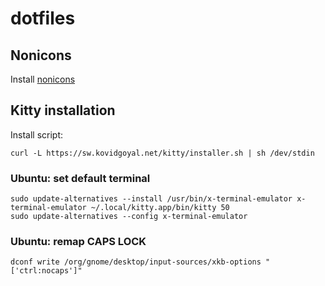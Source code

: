 # dotfiles

## Nonicons

Install [nonicons](https://github.com/yamatsum/nonicons/raw/master/dist/nonicons.ttf)

## Kitty installation

Install script:
```
curl -L https://sw.kovidgoyal.net/kitty/installer.sh | sh /dev/stdin
```

### Ubuntu: set default terminal
```
sudo update-alternatives --install /usr/bin/x-terminal-emulator x-terminal-emulator ~/.local/kitty.app/bin/kitty 50
sudo update-alternatives --config x-terminal-emulator
```

### Ubuntu: remap CAPS LOCK
```
dconf write /org/gnome/desktop/input-sources/xkb-options "['ctrl:nocaps']"
```
